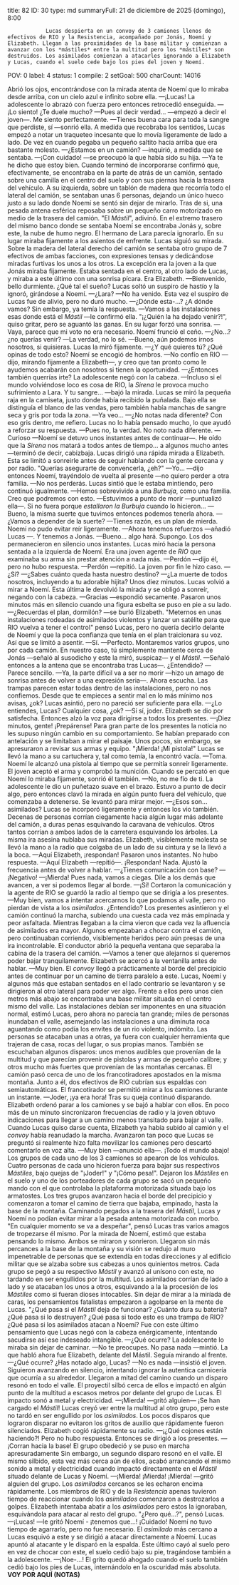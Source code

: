 title:          82
ID:             30
type:           md
summaryFull:    21 de diciembre de 2025 (domingo), 8:00
                
                Lucas despierta en un convoy de 3 camiones llenos de efectivos de RIO y la Resistencia, acompañado por Jonás, Noemí y Elizabeth. Llegan a las proximidades de la base militar y comienzan a avanzar con los *mástiles* entre la multitud pero los *mástiles* son destruidos. Los asimilados comienzan a atacarles ignorando a Elizabeth y Lucas, cuando el suelo cede bajo los pies del joven y Noemí.
POV:            0
label:          4
status:         1
compile:        2
setGoal:        500
charCount:      14016


Abrió los ojos, encontrándose con la mirada atenta de Noemí que lo miraba desde arriba, con un cielo azul e infinito sobre ella.
—¡Lucas!
La adolescente lo abrazó con fuerza pero entonces retrocedió enseguida.
—¡Lo siento! ¿Te duele mucho?
—Pues al decir verdad... —empezó a decir el joven—. Me siento perfectamente.
—Tienes buena cara para toda la sangre que perdiste, sí —sonrió ella.
A medida que recobraba los sentidos, Lucas empezó a notar un traqueteo incesante que lo movía ligeramente de lado a lado. De vez en cuando pegaba un pequeño saltito hacia arriba que era bastante molesto.
—¿Estamos en un camión? —inquirió, a medida que se sentaba.
—¡Con cuidado! —se preocupó la que había sido su hija.
—Ya te he dicho que estoy bien.
Cuando terminó de incorporarse confirmó que, efectivamente, se encontraba en la parte de atrás de un camión, sentado sobre una camilla en el centro del suelo y con sus piernas hacia la trasera del vehículo. A su izquierda, sobre un tablón de madera que recorría todo el lateral del camión, se sentaban unas 6 personas, dejando un único hueco justo a su lado donde Noemí se sentó sin dejar de mirarlo.
Tras de si, una pesada antena esférica reposaba sobre un pequeño carro motorizado en medio de la trasera del camión.
"El *Mástil*", adivinó.
En el extremo trasero del mismo banco donde se sentaba Noemí se encontraba Jonás y, sobre este, la nube de humo negro. El hermano de Lara parecía ignorarlo. En su lugar miraba fijamente a los asientos de enfrente.
Lucas siguió su mirada. Sobre la madera del lateral derecho del camión se sentaba otro grupo de 7 efectivos de ambas facciones, con expresiones tensas y dedicándose miradas furtivas los unos a los otros. La excepción era la joven a la que Jonás miraba fijamente. Estaba sentada en el centro, al otro lado de Lucas, y miraba a este último con una sonrisa pícara.
Era Elizabeth.
—Bienvenido, bello durmiente. ¿Qué tal el sueño?
Lucas soltó un suspiro de hastío y la ignoró, girándose a Noemí.
—¿Lara?
—No ha venido.
Esta vez el suspiro de Lucas fue de alivio, pero no duró mucho.
—¿Dónde esta-...? ¿A dónde vamos?
Sin embargo, ya temía la respuesta.
—Vamos a las instalaciones esas donde está el *Mástil* —le confirmó ella.
"¡¿Quién la ha dejado venir?!", quiso gritar, pero se aguantó las ganas.
En su lugar forzó una sonrisa.
—Vaya, parece que mi voto no era necesario.
Noemí frunció el ceño.
—¿No...? ¿no querías venir?
—La verdad, no lo sé.
—Bueno, aún podemos irnos nosotros, si quisieras.
Lucas la miró fijamente.
—¿Y qué quieres tú? ¿Qué opinas de todo esto?
Noemí se encogió de hombros. 
—No confío en RIO —dijo, mirando fijamente a Elizabeth—, y creo que tan pronto como le ayudemos acabarán con nosotros si tienen la oportunidad.
—¿Entonces también querrías irte?
La adolescente negó con la cabeza.
—Incluso si el mundo volviéndose loco es cosa de RIO, la *Sirena* le provoca mucho sufrimiento a Lara. Y tu sangre... —bajó la mirada.
Lucas se miró la pequeña raja en la camiseta, justo donde había recibido la puñalada. Bajo ella se distinguía el blanco de las vendas, pero también había manchas de sangre seca y gris por toda la zona.
—Ya veo...
—¿No notas nada diferente? Con eso gris dentro, me refiero.
Lucas no lo había pensado mucho, lo que ayudó a reforzar su respuesta.
—Pues no, la verdad. No noto nada diferente.
—Curioso —Noemí se detuvo unos instantes antes de continuar—. He oído que la *Sirena* nos matará a todos antes de tiempo... a algunos mucho antes —terminó de decir, cabizbaja.
Lucas dirigió una rápida mirada a Elizabeth. Esta se limitó a sonreirle antes de seguir hablando con la gente cercana y por radio.
"Querías asegurarte de convencerla, ¿eh?"
—Yo... —dijo entonces Noemí, trayéndolo de vuelta al presente —no quiero perder a otra familia.
—No nos perderás.
Lucas sintió que le estaba mintiendo, pero continuó igualmente.
—Hemos sobrevivido a una *Burbuja*, como una familia. Creo que podremos con esto.
—Estuvimos a punto de morir —puntualizó ella—. Si no fuera porque *estallaron la Burbuja* cuando lo hicieron...
—Bueno, la misma suerte que tuvimos entonces podemos tenerla ahora.
—¿Vamos a depender de la suerte?
—Tienes razón, es un plan de mierda.
Noemí no pudo evitar reír ligeramente.
—Ahora tenemos refuerzos —añadió Lucas —. Y tenemos a Jonás.
—Bueno... algo hará. Supongo.
Los dos permanecieron en silencio unos instantes. Lucas miró hacia la persona sentada a la izquierda de Noemí. Era una joven agente de *RIO* que examinaba su arma sin prestar atención a nada más.
—Perdón —dijo él, pero no hubo respuesta.
—Perdón —repitió.
La joven por fin le hizo caso.
—¿Sí?
—¿Sabes cuánto queda hasta nuestro destino?
—¿La muerte de todos nosotros, incluyendo a tu adorable hijita? Unos diez minutos.
Lucas volvió a mirar a Noemí. Esta última le devolvió la mirada y se obligó a sonreír, negando con la cabeza.
—Gracias —espondió secamente.
Pasaron unos minutos más en silencio cuando una figura esbelta se puso en pie a su lado. 
—¿Recuerdas el plan, dormilón? —se burló Elizabeth.
"Meternos en unas instalaciones rodeadas de asimilados violentos y lanzar un satélite para que RIO vuelva a tener el control" pensó Lucas, pero no quería decirlo delante de Noemí y que la poca confianza que tenía en el plan traicionara su voz.
Así que se limitó a asentir.
—Sí.
—Perfecto. Montaremos varios grupos, uno por cada camión. En nuestro caso, tú simplemente mantente cerca de Jonás —señaló al susodicho y este la miró, suspicaz— y el *Mástil*. —Señaló entonces a la antena que se encontraba tras Lucas—. ¿Entendido?
—Parece sencillo.
—Ya, la parte difícil va a ser no morir —hizo un amago de sonrisa antes de volver a una expresión seria—. Ahora escucha. Las trampas parecen estar todas dentro de las instalaciones, pero no nos confiemos. Desde que te empieces a sentir mal en lo más mínimo nos avisas, ¿ok?
Lucas asintió, pero no pareció ser suficiente para ella.
—¿Lo entiendes, Lucas? Cualquier cosa, ¿ok?
—Sí sí, joder.
Elizabeth se dio por satisfecha. Entonces alzó la voz para dirigirse a todos los presentes.
—¡Diez minutos, gente! ¡Prepárense!
Para gran parte de los presentes la noticia no les supuso ningún cambio en su comportamiento. Se habían preparado con antelación y se limitaban a mirar el paisaje. Unos pocos, sin embargo, se apresuraron a revisar sus armas y equipo.
"¡Mierda! ¡Mi pistola!"
Lucas se llevó la mano a su cartuchera y, tal como temía, la encontró vacía.
—Toma.
Noemí le alcanzó una pistola al tiempo que se permitía sonreír ligeramente.
El joven aceptó el arma y comprobó la munición. Cuando se percató en que Noemí lo miraba fijamente, sonrió él también.
—No, no me fío de ti.
La adolescente le dio un puñetazo suave en el brazo. Estuvo a punto de decir algo, pero entonces clavó la mirada en algún punto fuera del vehículo, que comenzaba a detenerse. Se levantó para mirar mejor.
—¿Esos son... asimilados?
Lucas se incorporó ligeramente y entonces los vio también.
Decenas de personas corrían ciegamente hacia algún lugar más adelante del camión, a duras penas esquivando la caravana de vehículos. Otros tantos corrían a ambos lados de la carretera esquivando los árboles.
La misma ira asesina nublaba sus miradas.
Elizabeth, visiblemente molesta se llevó la mano a la radio que colgaba de un lado de su cintura y se la llevó a la boca.
—Aquí Elizabeth, ¡respondan!
Pasaron unos instantes. No hubo respuesta.
—Aquí Elizabeth —repitió—. ¡Respondan!
Nada.
Ajustó la frecuencia antes de volver a hablar.
—¿Tienes comunicación con base?
—¡Negativo!
—¡Mierda! Pues nada, vamos a ciegas. Dile a los demás que avancen, a ver si podemos llegar al borde.
—¡Sí!
Cortaron la comunicación y la agente de RIO se guardó la radio al tiempo que se dirigía a los presentes.
—Muy bien, vamos a intentar acercarnos lo que podamos al valle, pero no pierdan de vista a los *asimilados*. ¿Entendido?
Los presentes asintieron y el camión continuó la marcha, subiendo una cuesta cada vez más empinada y peor asfaltada.
Mientras llegaban a la cima vieron que cada vez la afluencia de asimilados era mayor. Algunos empezaban a chocar contra el camión, pero continuaban corriendo, visiblemente heridos pero aún presas de una ira incontrolable.
El conductor abrió la pequeña ventana que separaba la cabina de la trasera del camión.
—Vamos a tener que alejarnos si queremos poder bajar tranquilamente.
Elizabeth se acercó a la ventanilla antes de hablar.
—Muy bien.
El *convoy* llegó a prácticamente al borde del precipicio antes de continuar por un camino de tierra paralelo a este. Lucas, Noemí y algunos más que estaban sentados en el lado contrario se levantaron y se dirigieron al otro lateral para poder ver algo.
Frente a ellos pero unos cien metros más abajo se encontraba una base militar situada en el centro mismo del valle.
Las instalaciones debían ser imponentes en una situación normal, estimó Lucas, pero ahora no parecía tan grande; miles de personas inundaban el valle, asemejando las instalaciones a una diminuta roca aguantando como podía los envites de un rio violento, indómito.
Las personas se atacaban unas a otras, ya fuera con cualquier herramienta que trajeran de casa, rocas del lugar, o sus propias manos.
También se escuchaban algunos disparos: unos menos audibles que provenían de la multitud y que parecían provenir de pistolas y armas de pequeño calibre; y otros mucho más fuertes que provenían de las montañas cercanas.
El camión pasó cerca de uno de los francotiradores apostados en la misma montaña. Junto a él, dos efectivos de RIO cubrían sus espaldas con semiautomáticas. El  francotirador se permitió mirar a los camiones durante un instante.
—Joder, ¡ya era hora!
Tras su queja continuó disparando.
Elizabeth ordenó parar a los camiones y se bajó a hablar con ellos. En poco más de un minuto sincronizaron frecuencias de radio y la joven obtuvo indicaciones para llegar a un camino menos transitado para bajar al valle.
Cuando Lucas quiso darse cuenta, Elizabeth ya había subido al camión y el *convoy* había reanudado la marcha.
Avanzaron tan poco que Lucas se preguntó si realmente hizo falta movilizar los camiones pero descartó comentarlo en voz alta.
—Muy bien —anunció ella—. ¡Todo el mundo abajo!
Los grupos de cada uno de los 3 camiones se apearon de los vehículos. Cuatro personas de cada uno hicieron fuerza para bajar sus respectivos *Mástiles*, bajo quejas de "¡Joder!" y "¡Cómo pesa!".
Dejaron los *Mástiles* en el suelo y uno de los porteadores de cada grupo se sacó un pequeño mando con el que controlaba la plataforma motorizada situada bajo los armatostes.
Los tres grupos avanzaron hacia el borde del precipicio y comenzaron a tomar el camino de tierra que bajaba, empinado, hasta la base de la montaña.
Caminando pegados a la trasera del *Mástil*, Lucas y Noemí no podían evitar mirar a la pesada antena motorizada con morbo.
"En cualquier momento se va a despeñar", pensó Lucas tras varios amagos de tropezarse él mismo. Por la mirada de Noemí, estimó que estaba pensando lo mismo. Ambos se miraron y sonrieron.
Llegaron sin más percances a la base de la montaña y su visión se redujo al muro impenetrable de personas que se extendía en todas direcciones y al edificio militar que se alzaba sobre sus cabezas a unos quinientos metros.
Cada grupo se pegó a su respectivo *Mástil* y avanzó al unísono con este, no tardando en ser engullidos por la multitud. Los asimilados corrían de lado a lado y se atacaban los unos a otros, esquivando a la la procesión de los *Mástiles* como si fueran dioses intocables.
Sin dejar de mirar a la miríada de caras, los pensamientos fatalistas empezaron a agolparse en la mente de Lucas.
"¿Qué pasa si el *Mástil* deja de funcionar? ¿Cuánto dura su batería? ¿Qué pasa si lo destruyen? ¿Qué pasa si todo esto es una trampa de RIO? ¿Qué pasa si los asimilados atacan a Noemí?
Fue con este último pensamiento que Lucas negó con la cabeza enérgicamente, intentando sacudirse así ese indeseado intangible.
—¿Qué ocurre?
La adolescente lo miraba sin dejar de caminar.
—No te preocupes. No pasa nada —mintió.
La que habló ahora fue Elizabeth, delante del Mástil. Seguía mirando al frente.
—¿Qué ocurre? ¿Has notado algo, Lucas?
—No es nada —insistió el joven.
Siguieron avanzando en silencio, intentando ignorar la autentica carnicería que ocurría a su alrededor.
Llegaron a mitad del camino cuando un disparo resonó en todo el valle. El proyectil silbó cerca de ellos e impactó en algún punto de la multitud a escasos metros por delante del grupo de Lucas. El impacto sonó a metal y electricidad.
—¡Mierda! —gritó alguien— ¡Se han cargado el *Mástil*!
Lucas creyó ver entre la multitud al otro grupo, pero este no tardó en ser engullido por los *asimilados*. Los pocos disparos que lograron disparar no evitaron los gritos de auxilio que rápidamente fueron silenciados.
Elizabeth cogió rápidamente su radio.
—¡¿Qué cojones están haciendo?!
Pero no hubo respuesta. Entonces se dirigió a los presentes.
—¡Corran hacia la base!
El grupo obedeció y se puso en marcha apresuradamente
Sin embargo, un segundo disparo resonó en el valle. El mismo silbido, esta vez más cerca aún de ellos, acabó arrancando el mismo sonido a metal y electricidad cuando impactó directamente en el *Mástil* situado delante de Lucas y Noemí.
—¡Mierda! ¡Mierda! ¡Mierda! —gritó alguien del grupo.
Los *asimilados* cercanos se les echaron encima rápidamente. Los miembros de RIO y de la *Resistencia* apenas tuvieron tiempo de reaccionar cuando los *asimilados* comenzaron a destrozarlos a golpes. Elizabeth intentaba abatir a los *asimilados* pero estos la ignoraban, esquivándola para atacar al resto del grupo.
"¿Pero qué...?", pensó Lucas.
—¡Lucas! —le gritó Noemí - ¡tenemos que...! ¡Cuidado!
Noemí no tuvo tiempo de agarrarlo, pero no fue necesario. El *asimilado* más cercano a Lucas esquivó a este y se dirigió a atacar directamente a Noemí. Lucas apuntó al atacante y le disparó en la espalda.
Este último cayó al suelo pero en vez de chocar con este, el suelo cedió bajo su pie, tragándose también a la adolescente.
—¡Noe-...!
El grito quedó ahogado cuando el suelo también cedió bajo los pies de Lucas, internándolo en la oscuridad más absoluta.
**VOY POR AQUÍ (NOTAS)**